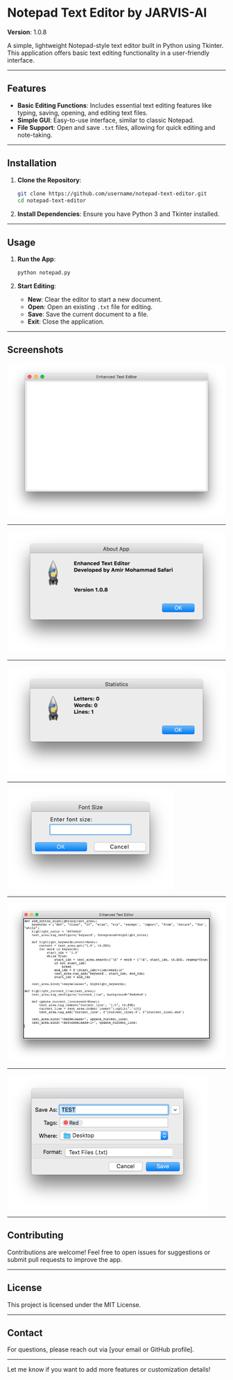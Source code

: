# Notepad Text Editor by JARVIS-AI

**Version**: 1.0.8

A simple, lightweight Notepad-style text editor built in Python using Tkinter. This application offers basic text editing functionality in a user-friendly interface.

---

## Features

- **Basic Editing Functions**: Includes essential text editing features like typing, saving, opening, and editing text files.
- **Simple GUI**: Easy-to-use interface, similar to classic Notepad.
- **File Support**: Open and save `.txt` files, allowing for quick editing and note-taking.

---

## Installation

1. **Clone the Repository**:
   ```bash
   git clone https://github.com/username/notepad-text-editor.git
   cd notepad-text-editor
   ```

2. **Install Dependencies**:
   Ensure you have Python 3 and Tkinter installed.

---

## Usage

1. **Run the App**:
   ```bash
   python notepad.py
   ```

2. **Start Editing**:
   - **New**: Clear the editor to start a new document.
   - **Open**: Open an existing `.txt` file for editing.
   - **Save**: Save the current document to a file.
   - **Exit**: Close the application.

---

## Screenshots

![Screenshot of Notepad Text Editor](Assets/1.png)  

<hr />

![Screenshot of Notepad Text Editor](Assets/2.png)

<hr />

![Screenshot of Notepad Text Editor](Assets/3.png)

<hr />

![Screenshot of Notepad Text Editor](Assets/4.png)

<hr />

![Screenshot of Notepad Text Editor](Assets/5.png)

<hr />

![Screenshot of Notepad Text Editor](Assets/6.png)

---

## Contributing

Contributions are welcome! Feel free to open issues for suggestions or submit pull requests to improve the app.

---

## License

This project is licensed under the MIT License.

---

## Contact

For questions, please reach out via [your email or GitHub profile].

---

Let me know if you want to add more features or customization details!